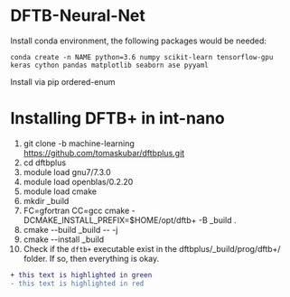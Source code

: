 # DFTB-Neural-Net
Install conda environment, the following packages would be needed:

```
conda create -n NAME python=3.6 numpy scikit-learn tensorflow-gpu keras cython pandas matplotlib seaborn ase pyyaml
```

Install via pip ordered-enum

# Installing DFTB+ in int-nano
1. git clone -b machine-learning https://github.com/tomaskubar/dftbplus.git 
2. cd dftbplus
3. module load gnu7/7.3.0
4. module load openblas/0.2.20
5. module load cmake
6. mkdir _build 
7. FC=gfortran CC=gcc cmake -DCMAKE_INSTALL_PREFIX=$HOME/opt/dftb+ -B _build .
8. cmake --build _build -- -j 
9. cmake --install _build
10. Check if the `dftb+` executable exist in the dftbplus/\_build/prog/dftb+/ folder. If so, then everything is okay. 

```diff
+ this text is highlighted in green
- this text is highlighted in red
```
